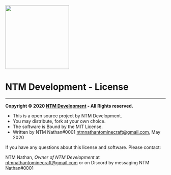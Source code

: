 <img src="https://cdn.glitch.com/4653077a-738a-43a1-9bcf-7c9e2e935769%2FNTMDevelopmentBannerLong.png?v=1586009693958" width="auto" height="200">

<h1>NTM Development - License</h1>
<hr>

<b>Copyright &copy; 2020 <a href="https://dev.ntmnathan.com/">NTM Development</a> - All Rights reserved.</b>

 * This is a open source project by NTM Development.
 * You may distribute, fork at your own choice.
 * The software is Bound by the MIT License.
 * Written by NTM Nathan#0001 <ntmnathantominecraft@gmail.com>, May 2020
 
If you have any questions about this license and software. Please contact:

 NTM Nathan, *Owner of NTM Development* at <ntmnathantominecraft@gmail.com> or on Discord by messaging NTM Nathan#0001
